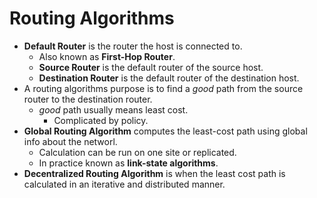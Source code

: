 # Routing Algorithms
- **Default Router** is the router the host is connected to.
  - Also known as **First-Hop Router**.
  - **Source Router** is the default router of the source host.
  - **Destination Router** is the default router of the destination host.
- A routing algorithms purpose is to find a *good* path from the source router to the destination
router.
  - *good* path usually means least cost.
    - Complicated by policy.
- **Global Routing Algorithm** computes the least-cost path using global info about the networl.
  - Calculation can be run on one site or replicated.
  - In practice known as **link-state algorithms**.
- **Decentralized Routing Algorithm** is when the least cost path is calculated in an iterative and
distributed manner.
